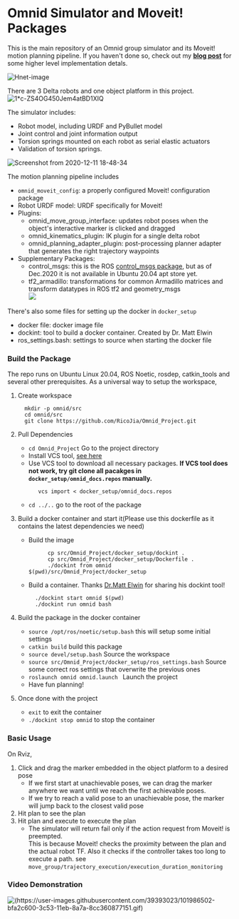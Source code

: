 # Omnid Simulator and Moveit! Packages


This is the main repository of an Omnid group simulator and its Moveit! motion planning pipeline. 
If you haven't done so, check out my [**blog post**](https://ricoruotongjia.medium.com/s-d65d8ffcc73d) for some higher level implementation detals. 

![Hnet-image](https://user-images.githubusercontent.com/39393023/101986502-bfa2c600-3c53-11eb-8a7a-8cc360877151.gif)

There are 3 Delta robots and one object platform in this project. 
![1*c-ZS4OG450Jem4atBD1XIQ](https://user-images.githubusercontent.com/39393023/101987475-eebc3600-3c59-11eb-9791-72eb11737a46.png)

The simulator includes: 
 - Robot model, including URDF and PyBullet model 
 - Joint control and joint information output   
 - Torsion springs mounted on each robot as serial elastic actuators
 - Validation of torsion springs.  

![Screenshot from 2020-12-11 18-48-34](https://user-images.githubusercontent.com/39393023/101987454-cc2a1d00-3c59-11eb-96fb-80ca5ef36e69.png)

The motion planning pipeline includes
 - `omnid_moveit_config`: a properly configured Moveit! configuration package
 - Robot URDF model: URDF specifically for Moveit! 
 - Plugins:
   - omnid_move_group_interface: updates robot poses when the object's interactive marker is clicked and dragged
   - omnid_kinematics_plugin: IK plugin for a single delta robot
   - omnid_planning_adapter_plugin: post-processing planner adapter that generates the right trajectory waypoints
 - Supplementary Packages:
   - control_msgs: this is the ROS [control_msgs package](https://wiki.ros.org/control_msgs), but as of Dec.2020 it is not 
   available in Ubuntu 20.04 apt store yet. 
   - tf2_armadillo: transformations for common Armadillo matrices and transform datatypes in ROS tf2 and geometry_msgs   
 ![](https://media.giphy.com/media/6MiY7FDVTuBx0ZuSn1/giphy.gif)
 
 There's also some files for setting up the docker in `docker_setup`
  - docker file: docker image file
  - dockint: tool to build a docker container. Created by Dr. Matt Elwin
  - ros_settings.bash: settings to source when starting the docker file
  
### Build the Package
The repo runs on Ubuntu Linux 20.04, ROS Noetic, rosdep, catkin_tools and several other prerequisites. 
As a universal way to setup the workspace, 

1. Create workspace
      ``` shell script
        mkdir -p omnid/src
        cd omnid/src
        git clone https://github.com/RicoJia/Omnid_Project.git
   ```
2. Pull Dependencies 
   - ```cd Omnid_Project``` Go to the project directory
   - Install VCS tool, [see here](https://github.com/dirk-thomas/vcstool)
   - Use VCS tool to download all necessary packages. **If VCS tool does not work, try git clone all pacakges in ```docker_setup/omnid_docs.repos``` manually.**   
        ```shell script
           vcs import < docker_setup/omnid_docs.repos
        ```
   - ```cd ../..``` go to the root of the package

3. Build a docker container and start it(Please use this dockerfile as it contains the latest dependencies we need)
   - Build the image
      ```
            cp src/Omnid_Project/docker_setup/dockint .
            cp src/Omnid_Project/docker_setup/Dockerfile .
            ./dockint from omnid $(pwd)/src/Omnid_Project/docker_setup
       ``` 

   - Build a container. Thanks [Dr.Matt Elwin](https://robotics.northwestern.edu/people/profiles/faculty/elwin-matt.html) for sharing his dockint tool!
      ``` 
        ./dockint start omnid $(pwd)
        ./dockint run omnid bash
      ```   
    
4. Build the package in the docker container  
   - ```source /opt/ros/noetic/setup.bash``` this will setup some initial settings 
   - ```catkin build``` build this package
   - ```source devel/setup.bash``` Source the workspace
   - ```source src/Omnid_Project/docker_setup/ros_settings.bash```   Source some correct ros settings that overwrite the previous ones
   - ```roslaunch omnid omnid.launch ``` Launch the project
   - Have fun planning!

5. Once done with the project
   - ```exit``` to exit the container
   - ```./dockint stop omnid``` to stop the container

### Basic Usage
On Rviz, 
1. Click and drag the marker embedded in the object platform to a desired pose
    - If we first start at unachievable poses, we can drag the marker anywhere we want until we reach the first achievable poses.   
    - If we try to reach a valid pose to an unachievable pose, the marker will jump back to the closest valid pose
2. Hit plan to see the plan
3. Hit plan and execute to execute the plan
    - The simulator will return fail only if the action request from Moveit! is preempted.  
    This is because Moveit! checks the proximity between the plan and the actual robot TF. Also it checks if the controller takes
    too long to execute a path. see `move_group/trajectory_execution/execution_duration_monitoring`
    
### Video Demonstration
![(https://user-images.githubusercontent.com/39393023/101986502-bfa2c600-3c53-11eb-8a7a-8cc360877151.gif)](https://www.youtube.com/embed/mwzxtJbuQ-Y)
